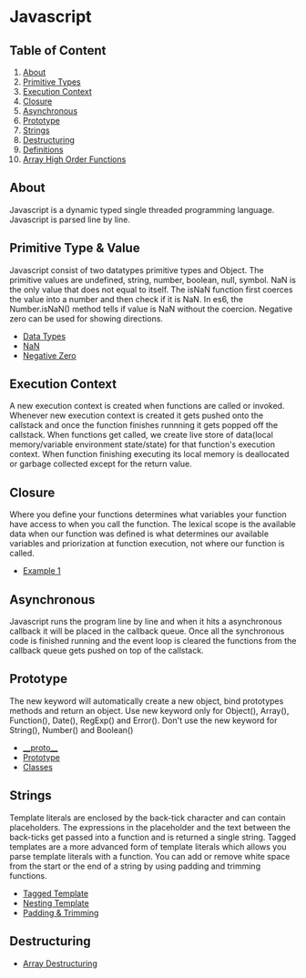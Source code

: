 # Javascript
## Table of Content
  1. [About](#about)
  1. [Primitive Types](#primitive-type-&-value)
  1. [Execution Context](#execution-context)
  1. [Closure](#closure)
  1. [Asynchronous](#asynchronous)
  1. [Prototype](#prototype)
  1. [Strings](#strings)
  1. [Destructuring](#destructuring)
  1. [Definitions](#definition)
  1. [Array High Order Functions](#array-high-order-functions)

## About

Javascript is a dynamic typed single threaded programming language. Javascript is parsed line by line. 

## Primitive Type & Value

Javascript consist of two datatypes primitive types and Object. The primitive values are undefined, string, number, boolean, null, symbol. NaN is the only value that does not equal to itself. The isNaN function first coerces the value into a number and then check if it is NaN. In es6, the Number.isNaN() method tells if value is NaN without the coercion. Negative zero can be used for showing directions.

  - [Data Types](https://github.com/karyma101/handbook/blob/master/JAVASCRIPT/Examples/types.js)
  - [NaN](https://github.com/karyma101/handbook/blob/master/JAVASCRIPT/Examples/NaN.js)
  - [Negative Zero](https://github.com/karyma101/handbook/blob/master/JAVASCRIPT/Examples/negative_zero.js)

## Execution Context

A new execution context is created when functions are called or invoked. Whenever new execution context is created it gets pushed onto the callstack and once the function finishes runnning it gets popped off the callstack. When functions get called, we create live store of data(local memory/variable environment state/state) for that function's execution context. When function finishing executing its local memory is deallocated or garbage collected except for the return value.

## Closure

Where you define your functions determines what variables your function have access to when you call the function. The lexical scope is the available data when our function was defined is what determines our available variables and priorization at function execution, not where our function is called.

  - [Example 1](https://github.com/karyma101/handbook/blob/master/JAVASCRIPT/Examples/closure.js)

## Asynchronous

Javascript runs the program line by line and when it hits a asynchronous callback it will be placed in the callback queue. Once all the synchronous code is finished running and the event loop is cleared the functions from the callback queue gets pushed on top of the callstack.

## Prototype

The new keyword will automatically create a new object, bind prototypes methods and return an object. Use new keyword only for Object(), Array(), Function(), Date(), RegExp() and Error(). Don't use the new keyword for String(), Number() and Boolean()

  - [\_\_proto\_\_](https://github.com/karyma101/handbook/blob/master/JAVASCRIPT/Examples/__proto__.js)
  - [Prototype](https://github.com/karyma101/handbook/blob/master/JAVASCRIPT/Examples/prototype.js)
  - [Classes](https://github.com/karyma101/handbook/blob/master/JAVASCRIPT/Examples/classes.js)

## Strings

Template literals are enclosed by the back-tick character and can contain placeholders. The expressions in the placeholder and the text between the back-ticks get passed into a function and is returned a single string. Tagged templates are a more advanced form of template literals which allows you parse template literals with a function. You can add or remove white space from the start or the end of a string by using padding and trimming functions.

  - [Tagged Template](https://github.com/karyma101/handbook/blob/master/JAVASCRIPT/Examples/tagged_template.js)
  - [Nesting Template](https://github.com/karyma101/handbook/blob/master/JAVASCRIPT/Examples/tagged_template.js)
  - [Padding & Trimming](https://github.com/karyma101/handbook/blob/master/JAVASCRIPT/Examples/pad-trim.js)

## Destructuring
  - [Array Destructuring](https://github.com/karyma101/handbook/blob/master/JAVASCRIPT/Examples/array_destructuring.js)



